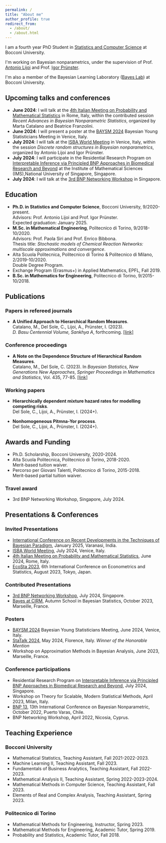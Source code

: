 ```yaml
---
permalink: /
title: "About me"
author_profile: true
redirect_from: 
  - /about/
  - /about.html
---
```


I am a fourth year PhD Student in [Statistics and Computer Science](https://www.unibocconi.eu/wps/wcm/connect/bocconi/sitopubblico_en/navigation+tree/home/programs/phd/phd+in+statistics+and+computer+science) at Bocconi University.

I'm working on Bayesian nonparametrics, under the supervision of Prof. [Antonio Lijoi](https://mypage.unibocconi.eu/antoniolijoi/) and Prof. [Igor Prünster](https://mypage.unibocconi.eu/igorpruenster/).

I'm also a member of the Bayesian Learning Laboratory ([Bayes Lab](https://bayeslab.unibocconi.eu/)) at Bocconi University.

## Upcoming talks and conferences

* **June 2024**: I will talk at the [4th Italian Meeting on Probability and Mathematical Statistics](https://probabilityrome2024.it/) in Rome, Italy, within the contributed session *Recent Advances in Bayesian Nonparametric Statistics*, organized by Marta Catalano and Beatrice Franzolini.
* **June 2024**: I will present a poster at the [BAYSM 2024](https://events.stat.uconn.edu/BAYSM2024/) Bayesian Young Statisticians Meeting in Venice, Italy.
* **July 2024**: I will talk at the [ISBA World Meeting](https://www.unive.it/web/en/2208/home) in Venice, Italy, within the session *Discrete random structures in Bayesian nonparametrics*, organized by Antonio Lijoi and Igor Prünster.
* **July 2024**: I will participate in the Residential Research Program on [Interpretable Inference via Principled BNP Approaches in Biomedical Research and Beyond](https://ims.nus.edu.sg/events/interpretable-inference-via-principled-bnp-approaches-in-biomedical-research-beyond/) at the Institute of Mathematical Sciences (IMS),National University of Singapore, Singapore.
* **July 2024**: I will talk at the [3rd BNP Networking Workshop](https://bnp-networking2024.github.io/) in Singapore.

## Education

* **Ph.D. in Statistics and Computer Science**, Bocconi University, 9/2020-present.  
Advisors: Prof. Antonio Lijoi and Prof. Igor Prünster.  
Expected graduation: January 2025.
* **M.Sc. in Mathematical Engineering**, Politecnico di Torino, 9/2018-10/2020.  
Advisors: Prof. Paola Siri and Prof. Enrico Bibbona.  
Thesis title: *Stochastic models of Chemical Reaction Networks: multiscale approximations and convergence*.
* Alta Scuola Politecnica, Politecnico di Torino & Politecnico di Milano, 2/2019-10/2020.  
Double Degree Program.
* Exchange Program (Erasmus+) in Applied Mathematics, EPFL, Fall 2019.
* **B.Sc. in Mathematics for Engineering**, Politecnico di Torino, 9/2015-10/2018.

## Publications

### Papers in refereed journals

* **A Unified Approach to Hierarchical Random Measures**.  
Catalano, M., Del Sole, C., Lijoi, A., Prünster, I. (2023).  
*D. Basu Centennial Volume, Sankhya A*, forthcoming. [[link]](https://link.springer.com/article/10.1007/s13171-023-00330-w)

### Conference proceedings

* **A Note on the Dependence Structure of Hierarchical Random Measures**.  
Catalano, M., Del Sole, C. (2023).
In *Bayesian Statistics, New Generations New Approaches*,
*Springer Proceedings in Mathematics and Statistics*, Vol. 435, 77-85. [[link]](https://link.springer.com/chapter/10.1007/978-3-031-42413-7_8)

### Working papers

* **Hierarchically dependent mixture hazard rates for modelling competing risks**.  
Del Sole, C., Lijoi, A., Prünster, I. (2024+).

* **Nonhomogeneous Pitmna-Yor process**.  
Del Sole, C., Lijoi, A., Prünster, I. (2024+).

## Awards and Funding

* Ph.D. Scholarship, Bocconi University, 2020-2024.
* Alta Scuola Politecnica, Politecnico di Torino, 2018-2020.  
Merit-based tuition waiver.
* Percorso per Giovani Talenti, Politecnico di Torino, 2015-2018.  
Merit-based partial tuition waiver.

### Travel award

* 3rd BNP Networking Workshop, Singapore, July 2024.

## Presentations & Conferences

### Invited Presentations

* [International Conference on Recent Developments in the Techniques of Bayesian Paradigm](https://www.bhu.ac.in/Site/UnitHomeTemplate/1_3384_6719), January 2025, Varanasi, India.
* [ISBA World Meeting](https://www.unive.it/web/en/2208/home), July 2024, Venice, Italy.
* [4th Italian Meeting on Probability and Mathematical Statistics](https://probabilityrome2024.it/), June 2024, Rome, Italy.
* [EcoSta 2023](https://www.cmstatistics.org/EcoSta2023/index.php), 6th International Conference on Econometrics and Statistics, August 2023, Tokyo, Japan.

### Contributed Presentations

* [3rd BNP Networking Workshop](https://bnp-networking2024.github.io/), July 2024, Singapore.
* [Bayes at CIRM](https://bayesatcirm.github.io/2023/), Autumn School in Bayesian Statistics, October 2023, Marseille, France.

### Posters

* [BAYSM 2024](https://events.stat.uconn.edu/BAYSM2024/) Bayesian Young Statisticians Meeting, June 2024, Venice, Italy.
* [StaTalk 2024](https://www.disia.unifi.it/vp-462-statalk2024.html), May 2024, Florence, Italy. *Winner of the Honorable Mention*
* Workshop on Approximation Methods in Bayesian Analysis, June 2023, Marseille, France.

### Conference participations

* Residential Research Program on [Interpretable Inference via Principled BNP Approaches in Biomedical Research and Beyond](https://ims.nus.edu.sg/events/interpretable-inference-via-principled-bnp-approaches-in-biomedical-research-beyond/), July 2024, Singapore.
* Workshop on Theory for Scalable, Modern Statistical Methods, April 2023, Milan, Italy.
* [BNP 13](https://midas.mat.uc.cl/bnp13/), 13th International Conference on Bayesian Nonparametric, October 2022, Puerto Varas, Chile.
* BNP Networking Workshop, April 2022, Nicosia, Cyprus.

## Teaching Experience

### Bocconi University

* Mathematical Statistics, Teaching Assistant, Fall 2021-2022-2023.
* Machine Learning II, Teaching Assistant, Fall 2023.
* Fundamentals of Business Analytics, Teaching Assistant, Fall 2022-2023.
* Mathematical Analysis II, Teaching Assistant, Spring 2022-2023-2024.
* Mathematical Methods in Computer Science, Teaching Assistant, Fall 2023.
* Elements of Real and Complex Analysis, Teaching Assistant, Spring 2023.

### Politecnico di Torino

* Mathematical Methods for Engineering, Instructor, Spring 2023.
* Mathematical Methods for Engineering, Academic Tutor, Spring 2019.
* Probability and Statistics, Academic Tutor, Fall 2018.
